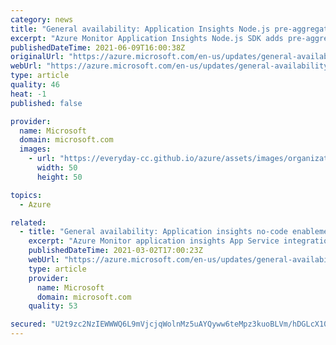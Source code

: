 ```yaml
---
category: news
title: "General availability: Application Insights Node.js pre-aggregated standard metrics"
excerpt: "Azure Monitor Application Insights Node.js SDK adds pre-aggregated standard metrics to enhance accuracy of alerts when telemetry sampling is enabled."
publishedDateTime: 2021-06-09T16:00:38Z
originalUrl: "https://azure.microsoft.com/en-us/updates/general-availability-application-insights-nodejs-preaggregated-standard-metrics/"
webUrl: "https://azure.microsoft.com/en-us/updates/general-availability-application-insights-nodejs-preaggregated-standard-metrics/"
type: article
quality: 46
heat: -1
published: false

provider:
  name: Microsoft
  domain: microsoft.com
  images:
    - url: "https://everyday-cc.github.io/azure/assets/images/organizations/microsoft.com-50x50.jpg"
      width: 50
      height: 50

topics:
  - Azure

related:
  - title: "General availability: Application insights no-code enablement on Node.js Linux App Service Environments"
    excerpt: "Azure Monitor application insights App Service integration on Node.js Linux environments provides no-code enablement of application insights via Azure portal, PowerShell, or ARM Templates."
    publishedDateTime: 2021-03-02T17:00:23Z
    webUrl: "https://azure.microsoft.com/en-us/updates/general-availability-application-insights-nocode-enablement-on-nodejs-linux-app-service-environments/"
    type: article
    provider:
      name: Microsoft
      domain: microsoft.com
    quality: 53

secured: "U2t9zc2NzIEWWWQ6L9mVjcjqWolnMz5uAYQyww6teMpz3kuoBLVm/hDGLcX10/mHq5K7arJPtyCEE6DcNLLWG7dE6IPgRSD6v00ltT1YsrqrZpfnyIv6I/ZlNVNiMX3Y0xmspQL6Dj9bbAhJDVQpY7VPVduskrb1cnWuLwHtsNY7a1B22fA1D1gmIZ3v3TqldOcUEqqg0NJjMt3KgU1Hwf/wmhaoBKwhkNZ23h/MyrWDyxsRI2k1yIxf/iTsK4Ss6FgdttHQ6N3+wGeKj+e59BVIHM06casvlsXKLy39YA3xqaxlwmnlKZaHcCuisHO/ddgsxYRHtdnNgaMLZ+Dy8TBIA+U2c2UDkKW7LqxUDEI=;9y5V9MsxvDREf9cTyfd9DA=="
---
```


